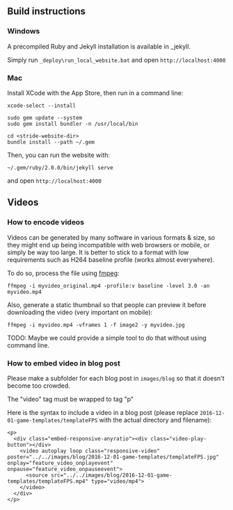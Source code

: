 ## Build instructions

### Windows

A precompiled Ruby and Jekyll installation is available in _jekyll.

Simply run `_deploy\run_local_website.bat` and open `http://localhost:4000`

### Mac

Install XCode with the App Store, then run in a command line:

```
xcode-select --install

sudo gem update --system
sudo gem install bundler -n /usr/local/bin

cd <stride-website-dir>
bundle install --path ~/.gem
```

Then, you can run the website with:

```
~/.gem/ruby/2.0.0/bin/jekyll serve
```

and open `http://localhost:4000`

## Videos

### How to encode videos

Videos can be generated by many software in various formats & size, so they might end up being incompatible with web browsers or mobile, or simply be way too large.
It is better to stick to a format with low requirements such as H264 baseline profile (works almost everywhere).

To do so, process the file using [fmpeg](https://ffmpeg.org/download.html):
```
ffmpeg -i myvideo_original.mp4 -profile:v baseline -level 3.0 -an myvideo.mp4
```

Also, generate a static thumbnail so that people can preview it before downloading the video (very important on mobile):
```
ffmpeg -i myvideo.mp4 -vframes 1 -f image2 -y myvideo.jpg
```

TODO: Maybe we could provide a simple tool to do that without using command line.

### How to embed video in blog post

Please make a subfolder for each blog post in `images/blog` so that it doesn't become too crowded.

The "video" tag must be wrapped to tag "p" 

Here is the syntax to include a video in a blog post (please replace `2016-12-01-game-templates/templateFPS` with the actual directory and filename):

```
<p>
  <div class="embed-responsive-anyratio"><div class="video-play-button"></div>
    <video autoplay loop class="responsive-video" poster="../../images/blog/2016-12-01-game-templates/templateFPS.jpg" onplay="feature_video_onplayevent" onpause="feature_video_onpauseevent">
      <source src="../../images/blog/2016-12-01-game-templates/templateFPS.mp4" type="video/mp4">
    </video>
  </div>
</p>
```
